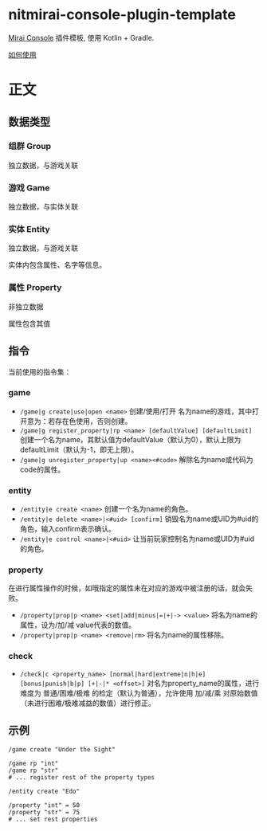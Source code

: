 # nitmirai-console-plugin-template

[Mirai Console](https://github.com/mamoe/mirai-console) 插件模板, 使用 Kotlin + Gradle.

[如何使用](https://github.com/project-mirai/how-to-use-plugin-template)

# 正文

## 数据类型

### 组群 Group

独立数据，与游戏关联

### 游戏 Game

独立数据，与实体关联

### 实体 Entity

独立数据，与游戏关联

实体内包含属性、名字等信息。

### 属性 Property

非独立数据

属性包含其值

## 指令

当前使用的指令集：

### game

- `/game|g create|use|open <name>` 创建/使用/打开 名为name的游戏，其中打开意为：若存在色使用，否则创建。
- `/game|g register_property|rp <name> [defaultValue] [defaultLimit]` 创建一个名为name，其默认值为defaultValue（默认为0），默认上限为defaultLimit（默认为-1，即无上限）。
- `/game|g unregister_property|up <name><#code>` 解除名为name或代码为code的属性。

### entity

- `/entity|e create <name>` 创建一个名为name的角色。
- `/entity|e delete <name>|<#uid> [confirm]` 销毁名为name或UID为#uid的角色，输入confirm表示确认。
- `/entity|e control <name>|<#uid>` 让当前玩家控制名为name或UID为#uid的角色。

### property

在进行属性操作的时候，如哦指定的属性未在对应的游戏中被注册的话，就会失败。

- `/property|prop|p <name> <set|add|minus|=|+|-> <value>` 将名为name的属性，设为/加/减 value代表的数值。
- `/property|prop|p <name> <remove|rm>` 将名为name的属性移除。

### check

- `/check|c <property_name> [normal|hard|extreme|n|h|e] [bonus|punish|b|p] [+|-|* <offset>]` 对名为property_name的属性，进行难度为 普通/困难/极难 的检定（默认为普通），允许使用 加/减/乘 对原始数值（未进行困难/极难减益的数值）进行修正。

## 示例

``` 
/game create "Under the Sight"

/game rp "int"
/game rp "str"
# ... register rest of the property types

/entity create "Edo"

/property "int" = 50
/property "str" = 75
# ... set rest properties
```

